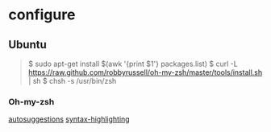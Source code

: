 # configure
## Ubuntu
> $ sudo apt-get install $(awk '{print $1'} packages.list)
> $ curl -L https://raw.github.com/robbyrussell/oh-my-zsh/master/tools/install.sh | sh
> $ chsh -s /usr/bin/zsh

### Oh-my-zsh
[autosuggestions](https://github.com/zsh-users/zsh-autosuggestions/blob/master/INSTALL.md)
[syntax-highlighting](https://github.com/zsh-users/zsh-syntax-highlighting/blob/master/INSTALL.md)

